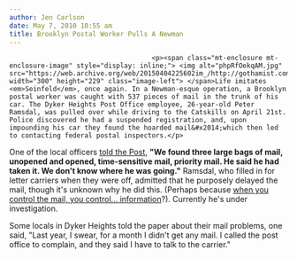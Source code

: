 ```yaml
---
author: Jen Carlson
date: May 7, 2010 10:55 am
title: Brooklyn Postal Worker Pulls A Newman
---
```


	
										<p><span class="mt-enclosure mt-enclosure-image" style="display: inline;"> <img alt="phpRfOekqAM.jpg" src="https://web.archive.org/web/20150404225602im_/http://gothamist.com/attachments/arts_jen/phpRfOekqAM.jpg" width="300" height="229" class="image-left"> </span>Life imitates <em>Seinfeld</em>, once again. In a Newman-esque operation, a Brooklyn postal worker was caught with 537 pieces of mail in the trunk of his car. The Dyker Heights Post Office employee, 26-year-old Peter Ramsdal, was pulled over while driving to the Catskills on April 21st. Police discovered he had a suspended registration, and, upon impounding his car they found the hoarded mail&#x2014;which then led to contacting federal postal inspectors.</p>

<p>One of the local officers <a href="https://web.archive.org/web/20150404225602/http://www.nypost.com/p/news/local/brooklyn/letter_stash_carrier_pulls_newman_Xq1QNdOl0kLd4WNxZEQHKJ?CMP=OTC-rss&amp;FEEDNAME=">told the Post</a>, <strong>&quot;We found three large bags of mail, unopened and opened, time-sensitive mail, priority mail. He said he had taken it. We don&apos;t know where he was going.&quot;</strong> Ramsdal, who filled in for letter carriers when they were off, admitted that he purposely delayed the mail, though it&apos;s unknown why he did this. (Perhaps because <a href="https://web.archive.org/web/20150404225602/http://www.youtube.com/watch?v=Rg_4z2adv6Q">when you control the mail, you control... information</a>?). Currently he&apos;s under investigation. </p>

<p>Some locals in Dyker Heights told the paper about their mail problems, one said, &quot;Last year, I swear, for a month I didn&apos;t get any mail. I called the post office to complain, and they said I have to talk to the carrier.&quot;</p>					
										
									
				